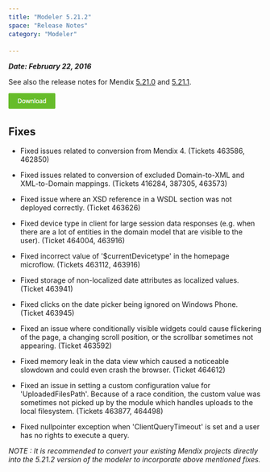 ```yaml
---
title: "Modeler 5.21.2"
space: "Release Notes"
category: "Modeler"

---
```



***Date: February 22, 2016***

See also the release notes for Mendix [5.21.0](https://world.mendix.com/display/ReleaseNotes/5.21.0) and [5.21.1](https://world.mendix.com/display/ReleaseNotes/5.21.1).

[![](attachments/download-button/download-button.png)](https://appstore.home.mendix.com/link/modeler/5.21.2)

## Fixes

*   Fixed issues related to conversion from Mendix 4\. (Tickets 463586, 462850)

*   Fixed issues related to conversion of excluded Domain-to-XML and XML-to-Domain mappings. (Tickets 416284, 387305, 463573)

*   Fixed issue where an XSD reference in a WSDL section was not deployed correctly. (Ticket 463626)

*   Fixed device type in client for large session data responses (e.g. when there are a lot of entities in the domain model that are visible to the user). (Ticket 464004, 463916)

*   Fixed incorrect value of '$currentDevicetype' in the homepage microflow. (Tickets 463112, 463916)

*   Fixed storage of non-localized date attributes as localized values. (Ticket 463941)

*   Fixed clicks on the date picker being ignored on Windows Phone. (Ticket 463945)

*   Fixed an issue where conditionally visible widgets could cause flickering of the page, a changing scroll position, or the scrollbar sometimes not appearing. (Ticket 463592)

*   Fixed memory leak in the data view which caused a noticeable slowdown and could even crash the browser. (Ticket 464612)

*   Fixed an issue in setting a custom configuration value for 'UploadedFilesPath'. Because of a race condition, the custom value was sometimes not picked up by the module which handles uploads to the local filesystem. (Tickets 463877, 464498)

*   Fixed nullpointer exception when 'ClientQueryTimeout' is set and a user has no rights to execute a query.

_NOTE : It is recommended to convert your existing Mendix projects directly into the 5.21.2 version of the modeler to incorporate above mentioned fixes._